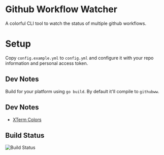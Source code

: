 # Github Workflow Watcher

A colorful CLI tool to watch the status of multiple github workflows.

# Setup

Copy `config.example.yml` to `config.yml` and configure it with your repo information and personal access token.

## Dev Notes

Build for your platform using `go build`. By default it'll compile to `githubww`.

## Dev Notes

- [XTerm Colors](https://upload.wikimedia.org/wikipedia/commons/1/15/Xterm_256color_chart.svg)

## Build Status

![Build Status](https://github.com/uxeric/github-workflow-watcher/actions/workflows/build.yml/badge.svg)

